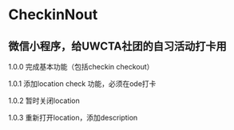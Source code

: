 # CheckinNout
## 微信小程序，给UWCTA社团的自习活动打卡用

1.0.0 完成基本功能（包括checkin checkout）

1.0.1 添加location check 功能，必须在ode打卡

1.0.2 暂时关闭location

1.0.3 重新打开location，添加description
